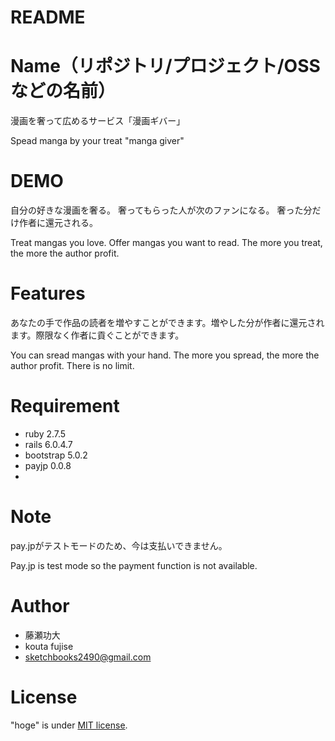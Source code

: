# README

<!-- This README would normally document whatever steps are necessary to get the
application up and running.

Things you may want to cover:

* Ruby version

* System dependencies

* Configuration

* Database creation

* Database initialization

* How to run the test suite

* Services (job queues, cache servers, search engines, etc.)

* Deployment instructions

* ... -->

# Name（リポジトリ/プロジェクト/OSSなどの名前）

漫画を奢って広めるサービス「漫画ギバー」

Spead manga by your treat "manga giver"

# DEMO

自分の好きな漫画を奢る。
奢ってもらった人が次のファンになる。
奢った分だけ作者に還元される。

Treat mangas you love.
Offer mangas you want to read.
The more you treat, the more the author profit.

# Features

あなたの手で作品の読者を増やすことができます。増やした分が作者に還元されます。際限なく作者に貢ぐことができます。

You can sread mangas with your hand. The more you spread, the more the author profit. There is no limit.

# Requirement

* ruby 2.7.5
* rails 6.0.4.7
* bootstrap 5.0.2
* payjp 0.0.8
* 

<!-- 
# Installation

Requirementで列挙したライブラリなどのインストール方法を説明する

```bash
pip install huga_package
```

# Usage

DEMOの実行方法など、"hoge"の基本的な使い方を説明する

```bash
git clone https://github.com/hoge/~
cd examples
python demo.py 
```
 -->

# Note

pay.jpがテストモードのため、今は支払いできません。

Pay.jp is test mode so the payment function is not available.

# Author

* 藤瀬功大
* kouta fujise
* sketchbooks2490@gmail.com

# License
<!-- ライセンスを明示する -->

"hoge" is under [MIT license](https://en.wikipedia.org/wiki/MIT_License).

<!-- 社内向けなら社外秘であることを明示してる

"hoge" is Confidential. -->
